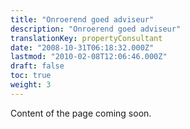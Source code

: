 ```yaml
---
title: "Onroerend goed adviseur"
description: "Onroerend goed adviseur"
translationKey: propertyConsultant
date: "2008-10-31T06:18:32.000Z"
lastmod: "2010-02-08T12:06:46.000Z"
draft: false
toc: true
weight: 3
---
```


Content of the page coming soon.
